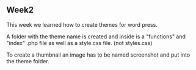 ## Week2

This week we learned how to create themes for word press.

A folder with the theme name is created and inside is a "functions" and "index" .php file as well as a style.css file. (not styles.css)

To create a thumbnail an image has to be named screenshot and put into the theme folder.
